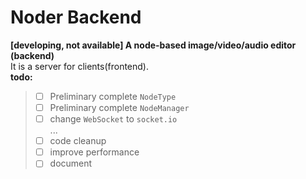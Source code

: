 # Noder Backend
**[developing, not available] A node-based image/video/audio editor (backend)**  
It is a server for clients(frontend).  
**todo:**  
> - [ ] Preliminary complete `NodeType`
> - [ ] Preliminary complete `NodeManager`
> - [ ] change `WebSocket` to `socket.io`  
> ...
> - [ ] code cleanup
> - [ ] improve performance
> - [ ] document
